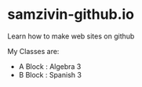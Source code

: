 # samzivin-github.io
Learn how to make web sites on github

My Classes are:

* A Block : Algebra 3
* B Block : Spanish 3
